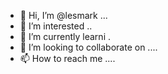 - 👋 Hi, I’m @lesmark ...
- 👀 I’m interested ..
- 🌱 I’m currently learni .
- 💞️ I’m looking to collaborate on ....
- 📫 How to reach me ....

<!---
lesmark/lesmark is a ✨ special ✨ repository because its `README.md` (this file) appears on your GitHub profile.
You can click the Preview link to take a look at your changes.
--->
